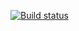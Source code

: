 [![Build status](https://ci.appveyor.com/api/projects/status/ms2f79d3rsfa9ybp?svg=true)](https://ci.appveyor.com/project/kozadaev22/testtransfermoneycardspageobject)

